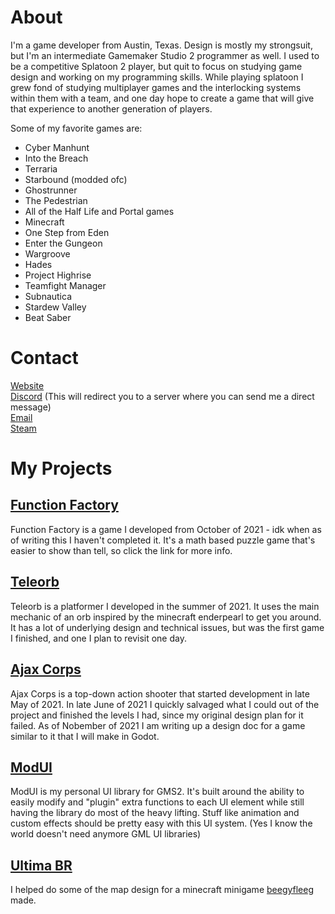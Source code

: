# About
I'm a game developer from Austin, Texas. Design is mostly my strongsuit, but I'm an intermediate Gamemaker Studio 2 programmer as well. I used to be a competitive Splatoon 2 player, but quit to focus on studying game design and working on my programming skills. While playing splatoon I grew fond of studying multiplayer games and the interlocking systems within them with a team, and one day hope to create a game that will give that experience to another generation of players.  
  
 Some of my favorite games are:  
 - Cyber Manhunt
 - Into the Breach
 - Terraria
 - Starbound (modded ofc)
 - Ghostrunner
 - The Pedestrian
 - All of the Half Life and Portal games
 - Minecraft
 - One Step from Eden
 - Enter the Gungeon
 - Wargroove
 - Hades
 - Project Highrise
 - Teamfight Manager
 - Subnautica
 - Stardew Valley
 - Beat Saber
  
# Contact
[Website](https://firesquid6.github.io)  
[Discord](https://discord.gg/HCqHcRWRZE) (This will redirect you to a server where you can send me a direct message)  
[Email](mailto:jonathandeiss2006@gmail.com)  
[Steam](https://steamcommunity.com/id/firesquid/)  
  
# My Projects
## [Function Factory](https://github.com/FireSquid6/Function-Factory)
Function Factory is a game I developed from October of 2021 - idk when as of writing this I haven't completed it. It's a math based puzzle game that's easier to show than tell, so click the link for more info. 
  
## [Teleorb](https://github.com/FireSquid6/teleorb)
Teleorb is a platformer I developed in the summer of 2021. It uses the main mechanic of an orb inspired by the minecraft enderpearl to get you around. It has a lot of underlying design and technical issues, but was the first game I finished, and one I plan to revisit one day.
  
## [Ajax Corps](https://github.com/FireSquid6/ajax_corps)
Ajax Corps is a top-down action shooter that started development in late May of 2021. In late June of 2021 I quickly salvaged what I could out of the project and finished the levels I had, since my original design plan for it failed. As of Nobember of 2021 I am writing up a design doc for a game similar to it that I will make in Godot. 
  
## [ModUI](https://github.com/FireSquid6/modui)
ModUI is my personal UI library for GMS2. It's built around the ability to easily modify and "plugin" extra functions to each UI element while still having the library do most of the heavy lifting. Stuff like animation and custom effects should be pretty easy with this UI system. (Yes I know the world doesn't need anymore GML UI libraries)
  
 ## [Ultima BR](https://github.com/beegyfleeg/ultima)
 I helped do some of the map design for a minecraft minigame [beegyfleeg](https://github.com/beegyfleeg) made.  
